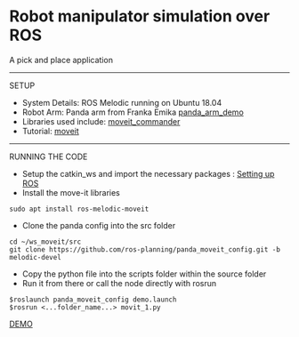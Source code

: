 # Robot manipulator simulation over ROS
A pick and place application

*****
SETUP
* System Details: ROS Melodic running on Ubuntu 18.04
* Robot Arm: Panda arm from Franka Emika [panda_arm_demo](https://github.com/ros-planning/panda_moveit_config)
* Libraries used include: [moveit_commander](http://wiki.ros.org/moveit_commander)
* Tutorial: [moveit](http://docs.ros.org/en/melodic/api/moveit_tutorials/html/index.html#)

*****
RUNNING THE CODE
* Setup the catkin_ws and import the necessary packages : [Setting up ROS](https://github.com/Sathyanath42/ROS)
* Install the move-it libraries
~~~
sudo apt install ros-melodic-moveit
~~~
* Clone the panda config into the src folder
~~~
cd ~/ws_moveit/src
git clone https://github.com/ros-planning/panda_moveit_config.git -b melodic-devel
~~~
* Copy the python file into the scripts folder within the source folder
* Run it from there or call the node directly with rosrun
~~~
$roslaunch panda_moveit_config demo.launch
$rosrun <...folder_name...> movit_1.py
~~~
[DEMO](https://youtu.be/iw_fKtM9n5I)
